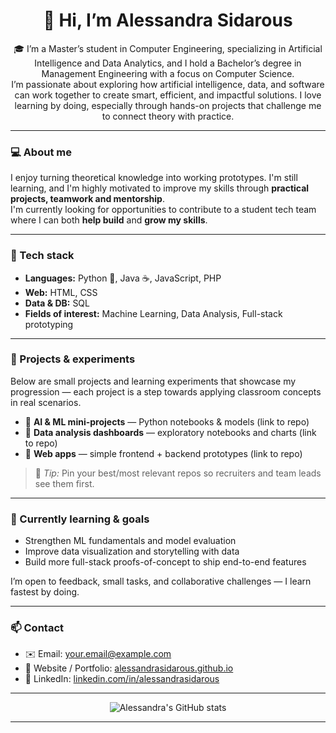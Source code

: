 <div align="center">
  <!-- Header -->
  <h1>👋 Hi, I’m Alessandra Sidarous</h1>
  <p>
    🎓 I’m a Master’s student in Computer Engineering, specializing in Artificial Intelligence and Data Analytics, and I hold a Bachelor’s degree in Management Engineering with a focus on Computer Science. </br>
  I’m passionate about exploring how artificial intelligence, data, and software can work together to create smart, efficient, and impactful solutions.
I love learning by doing, especially through hands-on projects that challenge me to connect theory with practice.
  </p>
</div>

---

<!-- About & Mindset -->
### 💻 About me
I enjoy turning theoretical knowledge into working prototypes. I'm still learning, and I'm highly motivated to improve my skills through **practical projects, teamwork and mentorship**.  
I'm currently looking for opportunities to contribute to a student tech team where I can both **help build** and **grow my skills**.

---

### 🧰 Tech stack
- **Languages:** Python 🐍, Java ☕, JavaScript, PHP  
- **Web:** HTML, CSS  
- **Data & DB:** SQL  
- **Fields of interest:** Machine Learning, Data Analysis, Full-stack prototyping

---

### 🚀 Projects & experiments
Below are small projects and learning experiments that showcase my progression — each project is a step towards applying classroom concepts in real scenarios.

- 🔗 **AI & ML mini-projects** — Python notebooks & models (link to repo)  
- 🔗 **Data analysis dashboards** — exploratory notebooks and charts (link to repo)  
- 🔗 **Web apps** — simple frontend + backend prototypes (link to repo)

> 📌 *Tip:* Pin your best/most relevant repos so recruiters and team leads see them first.

---

### 🌱 Currently learning & goals
- Strengthen ML fundamentals and model evaluation  
- Improve data visualization and storytelling with data  
- Build more full-stack proofs-of-concept to ship end-to-end features

I’m open to feedback, small tasks, and collaborative challenges — I learn fastest by doing.

---

### 📫 Contact
- ✉️ Email: <a href="mailto:your.email@example.com">your.email@example.com</a>  
- 🔗 Website / Portfolio: <a href="https://alessandrasidarous.github.io" target="_blank" rel="noopener noreferrer">alessandrasidarous.github.io</a>  
- 🔗 LinkedIn: <a href="https://www.linkedin.com/in/alessandrasidarous" target="_blank" rel="noopener noreferrer">linkedin.com/in/alessandrasidarous</a>

---

<!-- GitHub stats (visual) -->
<div align="center">
  <img src="https://github-readme-stats.vercel.app/api?username=alessandrasidarous&show_icons=true&title_color=2f80ed&icon_color=2f80ed&locale=en" alt="Alessandra's GitHub stats" />
</div>

---



